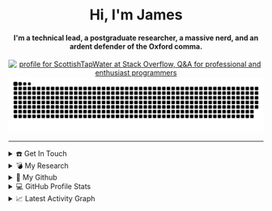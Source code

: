 <div align="center">
<h1 align="center">Hi, I'm James</h1>
<h4 align="center">I'm a technical lead, a postgraduate researcher, a massive nerd, and an ardent defender of the Oxford comma.</h4>
  <a align="center" href="https://stackoverflow.com/users/4700841/scottishtapwater"><img src="https://stackoverflow.com/users/flair/4700841.png?theme=dark" width="208" height="58" alt="profile for ScottishTapWater at Stack Overflow, Q&amp;A for professional and enthusiast programmers" title="profile for ScottishTapWater at Stack Overflow, Q&amp;A for professional and enthusiast programmers"></a>
</div>

<div align="center">
  <img  src="https://raw.githubusercontent.com/1999AZZAR/1999AZZAR/readme/resources/grid-snake.svg" alt="snake" />
</div>

<div>

</div>

-----
<details>
  <summary>☎️ Get In Touch</summary>
<div>
  <samp>
    <h2 align="center">Here's Where You Can Find Me</h2>
    <p align="center">
      <br/>
      <a href="https://www.linkedin.com/in/jswhughes/" target="blank"><img align="center"
         src="https://img.shields.io/badge/linkedin-%231DA1F2.svg?style=for-the-badge&logo=linkedin&logoColor=white"
         alt="jswhughes" height="30"/></a>
      <a href="https://www.researchgate.net/profile/James-Hughes-40" target="blank"><img align="center" src="https://img.shields.io/badge/ResearchGate-00CCBB?style=for-the-badge&logo=ResearchGate&logoColor=white" alt="research gate" height="30"/></a>
    </p>
  </samp>
</div>
</details>

<details>
  <summary>💣 My Research</summary>
<div>
<samp>
<h2 align="center">At What Point Does a Scientist Become "Mad"?</h2>
 <p align="center">
  Well... It's early days still   
 </p>

 </samp>
</div>
</details>

<details>
  <summary>📎 My Github</summary>
<div>
<samp>
<h2 align="center">What Are You Even Looking For?</h2>
 <p align="center">
  <a href="github.com/hughesjs" target="blank"><img align="center" 
     src="https://komarev.com/ghpvc/?username=hughesjs&style=for-the-badge&label=PROFILE+VIEWS" height="25"
     alt="views count" /></a>   
 <img align="center"
 src="https://raw.githubusercontent.com/hughesjs/custom-badges/master/made-in/made-in-scotland.svg" height="25"
         alt="Made In Scotland" />      
 <img align="center"
 src="https://forthebadge.com/images/badges/built-with-science.svg" height="25"
 alt="Built With Science" /> 
   
  </p>

 </samp>
</div>
</details>
  
<details> 
  <summary>💻 GitHub Profile Stats</summary>
  <div>
  <samp>
    <h2 align="center">Pump The Stock</h2>
      <br/>
    <details open>
  <summary><h3>Languages</h3></summary>
            <p align="center">
        <a href="https://github.com/hughesjs/">
          <img src="https://github-readme-stats.vercel.app/api/top-langs/?username=hughesjs&langs_count=6&theme=gruvbox&layout=compact&hide_border=true"
          alt="hughesjs :: overall Top Langs " /></a>
      </p>
        <p align="center">
          <a href="https://github.com/hughesjs/">
          <img width="45%" src="https://github-profile-summary-cards.vercel.app/api/cards/repos-per-language?username=hughesjs&theme=gruvbox&layout=compact&hide_border=true"
          alt="hughesjs :: Top Langs by repo" />
          <img width="45%" src="https://github-profile-summary-cards.vercel.app/api/cards/most-commit-language?username=hughesjs&theme=gruvbox&layout=compact&hide_border=true"
          alt="hughesjs :: Top Langs by commit" />
          </a>
        </p>
</details>
    <details open>
  <summary><h3>Contributions</h3></summary>
        <p align="center">
          <a href="https://github.com/hughesjs/">
          <img width="49.5%" src="https://github-readme-stats.vercel.app/api?username=hughesjs&show_icons=true&theme=gruvbox&hide_border=true" />
          <img width="49.5%" src="https://github-readme-streak-stats.herokuapp.com/?user=hughesjs&theme=gruvbox&hide_border=true" />
          </a>
       </p>
     <br>
     </samp>
  </div>    
</details>

<details>
  <summary>📈 Latest Activity Graph</summary>
  <samp>
  <br/>
  <h2 align="center">Can't Be Slacking Now</h2>
  <img alt="hughesjs's Activity Graph" src="https://github-readme-activity-graph.cyclic.app/graph/?username=hughesjs&bg_color=000&color=fff&line=00E676&point=fff&hide_border=true" />
<br/>
  </samp>
  </details>
